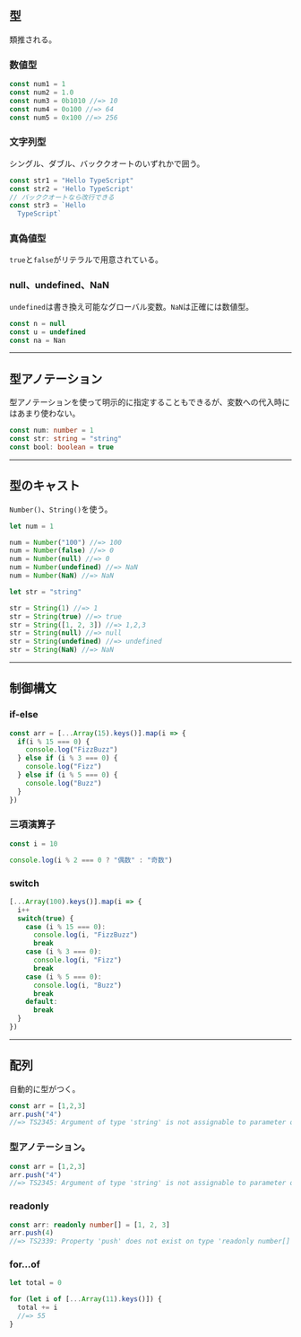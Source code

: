 ## 型

類推される。

### 数値型

```typescript
const num1 = 1
const num2 = 1.0
const num3 = 0b1010 //=> 10
const num4 = 0o100 //=> 64
const num5 = 0x100 //=> 256
```

### 文字列型

シングル、ダブル、バッククオートのいずれかで囲う。

```typescript
const str1 = "Hello TypeScript"
const str2 = 'Hello TypeScript'
// バッククオートなら改行できる
const str3 = `Hello
  TypeScript` 
```

### 真偽値型

`true`と`false`がリテラルで用意されている。

### null、undefined、NaN

`undefined`は書き換え可能なグローバル変数。`NaN`は正確には数値型。

```typescript
const n = null
const u = undefined
const na = Nan
```

---

## 型アノテーション

型アノテーションを使って明示的に指定することもできるが、変数への代入時にはあまり使わない。

```typescript
const num: number = 1
const str: string = "string"
const bool: boolean = true
```

---

## 型のキャスト

`Number()`、`String()`を使う。

```typescript
let num = 1

num = Number("100") //=> 100
num = Number(false) //=> 0
num = Number(null) //=> 0
num = Number(undefined) //=> NaN
num = Number(NaN) //=> NaN

let str = "string"

str = String(1) //=> 1
str = String(true) //=> true
str = String([1, 2, 3]) //=> 1,2,3
str = String(null) //=> null
str = String(undefined) //=> undefined
str = String(NaN) //=> NaN
```

---

## 制御構文

### if-else

```typescript
const arr = [...Array(15).keys()].map(i => {
  if(i % 15 === 0) {
    console.log("FizzBuzz")
  } else if (i % 3 === 0) {
    console.log("Fizz")
  } else if (i % 5 === 0) {
    console.log("Buzz")
  }
})
```

### 三項演算子

```typescript
const i = 10

console.log(i % 2 === 0 ? "偶数" : "奇数")
```

### switch

```typescript
[...Array(100).keys()].map(i => {
  i++
  switch(true) {
    case (i % 15 === 0):
      console.log(i, "FizzBuzz")
      break
    case (i % 3 === 0):
      console.log(i, "Fizz")
      break
    case (i % 5 === 0):
      console.log(i, "Buzz")
      break
    default:
      break
  }
})
```

---

## 配列

自動的に型がつく。

```typescript
const arr = [1,2,3]
arr.push("4")
//=> TS2345: Argument of type 'string' is not assignable to parameter of type 'number'.
```

### 型アノテーション。

```typescript
const arr = [1,2,3]
arr.push("4")
//=> TS2345: Argument of type 'string' is not assignable to parameter of type 'number'.
```

### readonly

```typescript
const arr: readonly number[] = [1, 2, 3]
arr.push(4)
//=> TS2339: Property 'push' does not exist on type 'readonly number[]'.
```

### for...of

```typescript
let total = 0

for (let i of [...Array(11).keys()]) {
  total += i
  //=> 55
}
```








